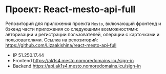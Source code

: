 # Проект: React-mesto-api-full

Репозиторий для приложения проекта `Mesto`, включающий фронтенд и бэкенд части приложения со следующими возможностями: авторизации и регистрации пользователей, операции с карточками и пользователями.
Ссылка на репозиторий: https://github.com/Lizaakishina/react-mesto-api-full

- IP 51.250.17.44  
- Frontend https://ak1s4.mesto.nomoredomains.icu/sign-in 
- Backend https://api.ak1s4.mesto.nomoredomains.icu/sign-in
